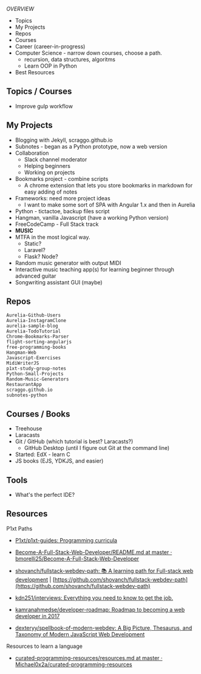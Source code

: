 *OVERVIEW*
- Topics
- My Projects
- Repos
- Courses
- Career (career-in-progress)
- Computer Science - narrow down courses, choose a path.
  - recursion, data structures, algoritms
  - Learn OOP in Python
- Best Resources

## Topics / Courses
- Improve gulp workflow

## My Projects
- Blogging with Jekyll, scraggo.github.io
- Subnotes - began as a Python prototype, now a web version
- Collaboration
  -	Slack channel moderator
  -	Helping beginners
  - Working on projects
- Bookmarks project - combine scripts
  - A chrome extension that lets you store bookmarks in markdown for easy adding of notes
- Frameworks: need more project ideas
  - I want to make some sort of SPA with Angular 1.x and then in Aurelia 
- Python - tictactoe, backup files script
- Hangman, vanilla Javascript (have a working Python version)
- FreeCodeCamp - Full Stack track
- **MUSIC**
- MTFA in the most logical way.
  - Static?
  - Laravel?
  - Flask? Node?
- Random music generator with output MIDI
- Interactive music teaching app(s) for learning beginner through advanced guitar
- Songwriting assistant GUI (maybe)

## Repos
```
Aurelia-Github-Users
Aurelia-InstagramClone
aurelia-sample-blog
Aurelia-TodoTutorial
Chrome-Bookmarks-Parser
flight-sorting-angularjs
free-programming-books
Hangman-Web
Javascript-Exercises
MidiWriterJS
p1xt-study-group-notes
Python-Small-Projects
Random-Music-Generators
RestaurantApp
scraggo.github.io
subnotes-python
```

## Courses / Books
- Treehouse
- Laracasts
- Git / GitHub (which tutorial is best? Laracasts?)
  - GitHub Desktop (until I figure out Git at the command line)
- Started: EdX - learn C
- JS books (EJS, YDKJS, and easier)

## Tools
- What's the perfect IDE?

## Resources
P1xt Paths
- [P1xt/p1xt-guides: Programming curricula](https://github.com/P1xt/p1xt-guides)

- [Become-A-Full-Stack-Web-Developer/README.md at master · bmorelli25/Become-A-Full-Stack-Web-Developer](https://github.com/bmorelli25/Become-A-Full-Stack-Web-Developer/blob/master/README.md)

- [shovanch/fullstack-webdev-path: 📚 A learning path for Full-stack web development](https://github.com/shovanch/fullstack-webdev-path) | [https://github.com/shovanch/fullstack-webdev-path](https://github.com/shovanch/fullstack-webdev-path)

- [kdn251/interviews: Everything you need to know to get the job.](https://github.com/kdn251/interviews)

- [kamranahmedse/developer-roadmap: Roadmap to becoming a web developer in 2017](https://github.com/kamranahmedse/developer-roadmap)

- [dexteryy/spellbook-of-modern-webdev: A Big Picture, Thesaurus, and Taxonomy of Modern JavaScript Web Development](https://github.com/dexteryy/spellbook-of-modern-webdev)

Resources to learn a language
* [curated-programming-resources/resources.md at master · Michael0x2a/curated-programming-resources](https://github.com/Michael0x2a/curated-programming-resources/blob/master/resources.md)

